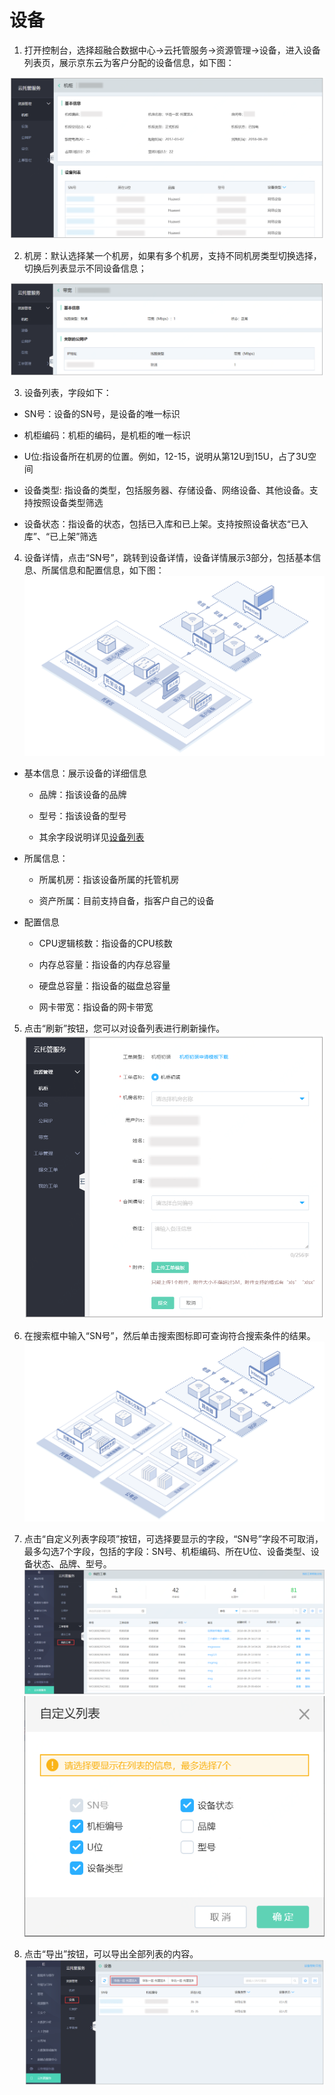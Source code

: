 # 设备

1. 打开控制台，选择超融合数据中心->云托管服务->资源管理->设备，进入设备列表页，展示京东云为客户分配的设备信息，如下图：

![设备列表查看连接](https://github.com/jdcloudcom/cn/blob/cn-Cloud-Cabinet-Service/image/Hyper-Converged-IDC/Cloud-Cabinet-Service/CCS012.png)

2. 机房：默认选择某一个机房，如果有多个机房，支持不同机房类型切换选择，切换后列表显示不同设备信息；

![地域区查看连接](https://github.com/jdcloudcom/cn/blob/cn-Cloud-Cabinet-Service/image/Hyper-Converged-IDC/Cloud-Cabinet-Service/CCS005.png)

3. 设备列表，字段如下：

- SN号：设备的SN号，是设备的唯一标识

- 机柜编码：机柜的编码，是机柜的唯一标识

- U位:指设备所在机房的位置。例如，12-15，说明从第12U到15U，占了3U空间

- 设备类型: 指设备的类型，包括服务器、存储设备、网络设备、其他设备。支持按照设备类型筛选

- 设备状态：指设备的状态，包括已入库和已上架。支持按照设备状态“已入库”、“已上架”筛选

4. 设备详情，点击“SN号”，跳转到设备详情，设备详情展示3部分，包括基本信息、所属信息和配置信息，如下图：
![设备详情查看连接](https://github.com/jdcloudcom/cn/blob/cn-Cloud-Cabinet-Service/image/Hyper-Converged-IDC/Cloud-Cabinet-Service/CCS013.png)

- 基本信息：展示设备的详细信息

  - 品牌：指该设备的品牌
  
  - 型号：指该设备的型号
  
  - 其余字段说明详见[设备列表]()
  
- 所属信息：

  - 所属机房：指该设备所属的托管机房
  
  - 资产所属：目前支持自备，指客户自己的设备
  
- 配置信息

  - CPU逻辑核数：指设备的CPU核数
  
  - 内存总容量：指设备的内存总容量
  
  - 硬盘总容量：指设备的磁盘总容量
  
  - 网卡带宽：指设备的网卡带宽
  
5. 点击“刷新”按钮，您可以对设备列表进行刷新操作。
![刷新按钮查看连接](https://github.com/jdcloudcom/cn/blob/cn-Cloud-Cabinet-Service/image/Hyper-Converged-IDC/Cloud-Cabinet-Service/CCS007.png)

6. 在搜索框中输入“SN号”，然后单击搜索图标即可查询符合搜索条件的结果。
![设备搜索框查看连接](https://github.com/jdcloudcom/cn/blob/cn-Cloud-Cabinet-Service/image/Hyper-Converged-IDC/Cloud-Cabinet-Service/CCS014.png)

7. 点击“自定义列表字段项”按钮，可选择要显示的字段，“SN号”字段不可取消，最多勾选7个字段，包括的字段：SN号、机柜编码、所在U位、设备类型、设备状态、品牌、型号。
![自定义按钮查看连接](https://github.com/jdcloudcom/cn/blob/cn-Cloud-Cabinet-Service/image/Hyper-Converged-IDC/Cloud-Cabinet-Service/CCS009.png)
![自定义弹框查看连接](https://github.com/jdcloudcom/cn/blob/cn-Cloud-Cabinet-Service/image/Hyper-Converged-IDC/Cloud-Cabinet-Service/CCS015.png)

8. 点击“导出”按钮，可以导出全部列表的内容。
![导出按钮查看连接](https://github.com/jdcloudcom/cn/blob/cn-Cloud-Cabinet-Service/image/Hyper-Converged-IDC/Cloud-Cabinet-Service/CCS011.png)
